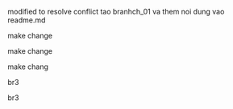 
modified to resolve conflict
tao branhch_01 va them noi dung vao readme.md

make change


make change



make chang

br3

br3



